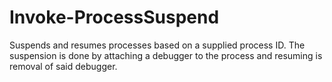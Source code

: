# Invoke-ProcessSuspend
Suspends and resumes processes based on a supplied process ID. The suspension is done by attaching a debugger to the process and resuming is removal of said debugger.
